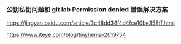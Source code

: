 ### 公钥私钥问题和 git lab Permission denied 错误解决方案

https://jingyan.baidu.com/article/3c48dd34f4d4fce10be358ff.html

https://www.iteye.com/blog/tinyhema-2019754
